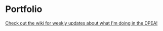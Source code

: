 # Portfolio

[Check out the wiki for weekly updates about what I'm doing in the DPEA!](https://github.com/n-wach/Portfolio/wiki)
